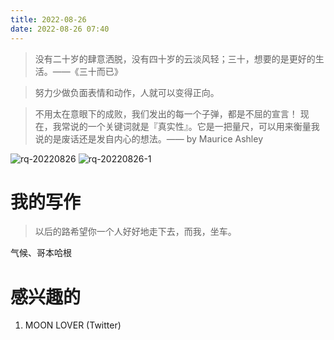 ```yaml
---
title: 2022-08-26
date: 2022-08-26 07:40
---
```


> 没有二十岁的肆意洒脱，没有四十岁的云淡风轻；三十，想要的是更好的生活。——《三十而已》

> 努力少做负面表情和动作，人就可以变得正向。

> 不用太在意眼下的成败，我们发出的每一个子弹，都是不屈的宣言！
> 现在，我常说的一个关键词就是『真实性』。它是一把量尺，可以用来衡量我说的是废话还是发自内心的想法。—— by Maurice Ashley ​​​​

![rq-20220826](http://images.iotop.work/upic/2022826-rq-20220826.jpg)
![rq-20220826-1](http://images.iotop.work/upic/2022826-rq-20220826-1.jpg)



# 我的写作

> 以后的路希望你一个人好好地走下去，而我，坐车。

气候、哥本哈根



# 感兴趣的
1. MOON LOVER (Twitter)